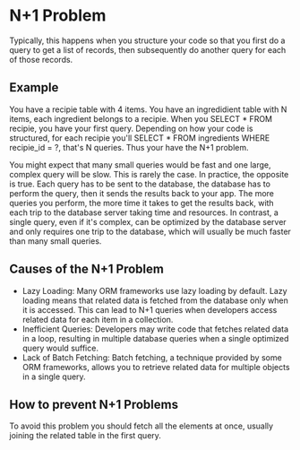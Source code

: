 # N+1 Problem
Typically, this happens when you structure your code so that you first do 
a query to get a list of records, then subsequently do another query for 
each of those records.

## Example
You have a recipie table with 4 items.
You have an ingredidient table with N items, each ingredient belongs to a 
recipie.
When you SELECT * FROM recipie, you have your first query.
Depending on how your code is structured, for each recipie you'll SELECT *
FROM ingredients WHERE recipie_id = ?, that's N queries.
Thus your have the N+1 problem.

You might expect that many small queries would be fast and one large, 
complex query will be slow. This is rarely the case. In practice, the 
opposite is true. Each query has to be sent to the database, the database 
has to perform the query, then it sends the results back to your app. The 
more queries you perform, the more time it takes to get the results back, 
with each trip to the database server taking time and resources. In 
contrast, a single query, even if it's complex, can be optimized by the 
database server and only requires one trip to the database, which will 
usually be much faster than many small queries.

## Causes of the N+1 Problem
- Lazy Loading: Many ORM frameworks use lazy loading by default. Lazy 
  loading means that related data is fetched from the database only when 
  it is accessed. This can lead to N+1 queries when developers access 
  related data for each item in a collection.
- Inefficient Queries: Developers may write code that fetches related data 
  in a loop, resulting in multiple database queries when a single 
  optimized query would suffice.
- Lack of Batch Fetching: Batch fetching, a technique provided by some ORM 
  frameworks, allows you to retrieve related data for multiple objects in 
  a single query.

## How to prevent N+1 Problems
To avoid this problem you should fetch all the elements at once, usually
joining the related table in the first query.
